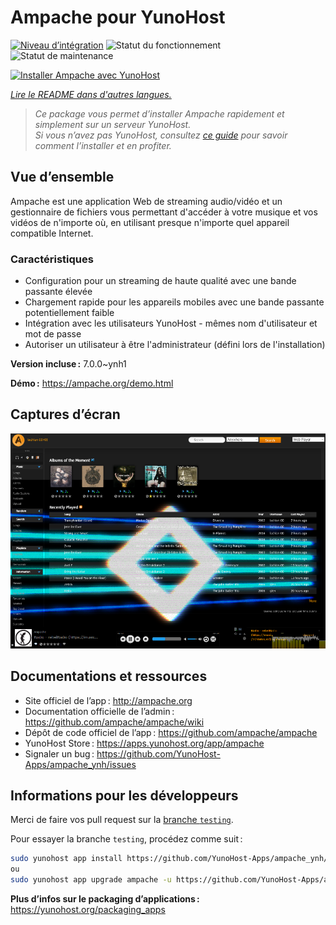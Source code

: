 <!--
Nota bene : ce README est automatiquement généré par <https://github.com/YunoHost/apps/tree/master/tools/readme_generator>
Il NE doit PAS être modifié à la main.
-->

# Ampache pour YunoHost

[![Niveau d’intégration](https://dash.yunohost.org/integration/ampache.svg)](https://ci-apps.yunohost.org/ci/apps/ampache/) ![Statut du fonctionnement](https://ci-apps.yunohost.org/ci/badges/ampache.status.svg) ![Statut de maintenance](https://ci-apps.yunohost.org/ci/badges/ampache.maintain.svg)

[![Installer Ampache avec YunoHost](https://install-app.yunohost.org/install-with-yunohost.svg)](https://install-app.yunohost.org/?app=ampache)

*[Lire le README dans d'autres langues.](./ALL_README.md)*

> *Ce package vous permet d’installer Ampache rapidement et simplement sur un serveur YunoHost.*  
> *Si vous n’avez pas YunoHost, consultez [ce guide](https://yunohost.org/install) pour savoir comment l’installer et en profiter.*

## Vue d’ensemble

Ampache est une application Web de streaming audio/vidéo et un gestionnaire de fichiers vous permettant d'accéder à votre musique et vos vidéos de n'importe où, en utilisant presque n'importe quel appareil compatible Internet.

### Caractéristiques

  * Configuration pour un streaming de haute qualité avec une bande passante élevée
  * Chargement rapide pour les appareils mobiles avec une bande passante potentiellement faible
  * Intégration avec les utilisateurs YunoHost - mêmes nom d'utilisateur et mot de passe
  * Autoriser un utilisateur à être l'administrateur (défini lors de l'installation)

**Version incluse :** 7.0.0~ynh1

**Démo :** <https://ampache.org/demo.html>

## Captures d’écran

![Capture d’écran de Ampache](./doc/screenshots/visualizer.png)

## Documentations et ressources

- Site officiel de l’app : <http://ampache.org>
- Documentation officielle de l’admin : <https://github.com/ampache/ampache/wiki>
- Dépôt de code officiel de l’app : <https://github.com/ampache/ampache>
- YunoHost Store : <https://apps.yunohost.org/app/ampache>
- Signaler un bug : <https://github.com/YunoHost-Apps/ampache_ynh/issues>

## Informations pour les développeurs

Merci de faire vos pull request sur la [branche `testing`](https://github.com/YunoHost-Apps/ampache_ynh/tree/testing).

Pour essayer la branche `testing`, procédez comme suit :

```bash
sudo yunohost app install https://github.com/YunoHost-Apps/ampache_ynh/tree/testing --debug
ou
sudo yunohost app upgrade ampache -u https://github.com/YunoHost-Apps/ampache_ynh/tree/testing --debug
```

**Plus d’infos sur le packaging d’applications :** <https://yunohost.org/packaging_apps>
